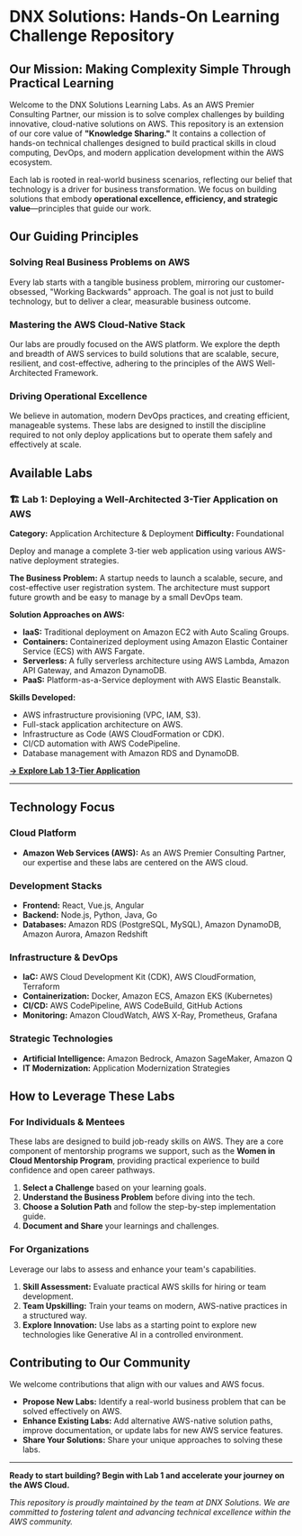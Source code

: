 # DNX Solutions: Hands-On Learning Challenge Repository

## Our Mission: Making Complexity Simple Through Practical Learning

Welcome to the DNX Solutions Learning Labs. As an AWS Premier Consulting Partner, our mission is to solve complex challenges by building innovative, cloud-native solutions on AWS. This repository is an extension of our core value of **"Knowledge Sharing."** It contains a collection of hands-on technical challenges designed to build practical skills in cloud computing, DevOps, and modern application development within the AWS ecosystem.

Each lab is rooted in real-world business scenarios, reflecting our belief that technology is a driver for business transformation. We focus on building solutions that embody **operational excellence, efficiency, and strategic value**—principles that guide our work.

## Our Guiding Principles

### Solving Real Business Problems on AWS

Every lab starts with a tangible business problem, mirroring our customer-obsessed, "Working Backwards" approach. The goal is not just to build technology, but to deliver a clear, measurable business outcome.

### Mastering the AWS Cloud-Native Stack

Our labs are proudly focused on the AWS platform. We explore the depth and breadth of AWS services to build solutions that are scalable, secure, resilient, and cost-effective, adhering to the principles of the AWS Well-Architected Framework.

### Driving Operational Excellence

We believe in automation, modern DevOps practices, and creating efficient, manageable systems. These labs are designed to instill the discipline required to not only deploy applications but to operate them safely and effectively at scale.

## Available Labs

### 🏗️ Lab 1: Deploying a Well-Architected 3-Tier Application on AWS

**Category:** Application Architecture & Deployment
**Difficulty:** Foundational

Deploy and manage a complete 3-tier web application using various AWS-native deployment strategies.

**The Business Problem:**
A startup needs to launch a scalable, secure, and cost-effective user registration system. The architecture must support future growth and be easy to manage by a small DevOps team.

**Solution Approaches on AWS:**

  - **IaaS:** Traditional deployment on Amazon EC2 with Auto Scaling Groups.
  - **Containers:** Containerized deployment using Amazon Elastic Container Service (ECS) with AWS Fargate.
  - **Serverless:** A fully serverless architecture using AWS Lambda, Amazon API Gateway, and Amazon DynamoDB.
  - **PaaS:** Platform-as-a-Service deployment with AWS Elastic Beanstalk.

**Skills Developed:**

  - AWS infrastructure provisioning (VPC, IAM, S3).
  - Full-stack application architecture on AWS.
  - Infrastructure as Code (AWS CloudFormation or CDK).
  - CI/CD automation with AWS CodePipeline.
  - Database management with Amazon RDS and DynamoDB.

[**→ Explore Lab 1 3-Tier Application**](./3-tier-app/)

-----

## Technology Focus

### **Cloud Platform**

  - **Amazon Web Services (AWS):** As an AWS Premier Consulting Partner, our expertise and these labs are centered on the AWS cloud.

### **Development Stacks**

  - **Frontend:** React, Vue.js, Angular
  - **Backend:** Node.js, Python, Java, Go
  - **Databases:** Amazon RDS (PostgreSQL, MySQL), Amazon DynamoDB, Amazon Aurora, Amazon Redshift

### **Infrastructure & DevOps**

  - **IaC:** AWS Cloud Development Kit (CDK), AWS CloudFormation, Terraform
  - **Containerization:** Docker, Amazon ECS, Amazon EKS (Kubernetes)
  - **CI/CD:** AWS CodePipeline, AWS CodeBuild, GitHub Actions
  - **Monitoring:** Amazon CloudWatch, AWS X-Ray, Prometheus, Grafana

### **Strategic Technologies**

  - **Artificial Intelligence:** Amazon Bedrock, Amazon SageMaker, Amazon Q
  - **IT Modernization:** Application Modernization Strategies

## How to Leverage These Labs

### For Individuals & Mentees

These labs are designed to build job-ready skills on AWS. They are a core component of mentorship programs we support, such as the **Women in Cloud Mentorship Program**, providing practical experience to build confidence and open career pathways.

1.  **Select a Challenge** based on your learning goals.
2.  **Understand the Business Problem** before diving into the tech.
3.  **Choose a Solution Path** and follow the step-by-step implementation guide.
4.  **Document and Share** your learnings and challenges.

### For Organizations

Leverage our labs to assess and enhance your team's capabilities.

1.  **Skill Assessment:** Evaluate practical AWS skills for hiring or team development.
2.  **Team Upskilling:** Train your teams on modern, AWS-native practices in a structured way.
3.  **Explore Innovation:** Use labs as a starting point to explore new technologies like Generative AI in a controlled environment.

## Contributing to Our Community

We welcome contributions that align with our values and AWS focus.

  - **Propose New Labs:** Identify a real-world business problem that can be solved effectively on AWS.
  - **Enhance Existing Labs:** Add alternative AWS-native solution paths, improve documentation, or update labs for new AWS service features.
  - **Share Your Solutions:** Share your unique approaches to solving these labs.

-----

**Ready to start building? Begin with Lab 1 and accelerate your journey on the AWS Cloud.**

*This repository is proudly maintained by the team at DNX Solutions. We are committed to fostering talent and advancing technical excellence within the AWS community.*